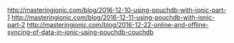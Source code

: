 http://masteringionic.com/blog/2016-12-10-using-pouchdb-with-ionic-part-1
http://masteringionic.com/blog/2016-12-11-using-pouchdb-with-ionic-part-2
http://masteringionic.com/blog/2016-12-22-online-and-offline-syncing-of-data-in-ionic-using-pouchdb-couchdb
